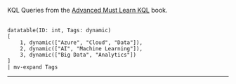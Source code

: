 KQL Queries from the [Advanced Must Learn KQL](https://amzn.to/4ocNTON) book.
<br><br>
```
datatable(ID: int, Tags: dynamic)
[
    1, dynamic(["Azure", "Cloud", "Data"]),
    2, dynamic(["AI", "Machine Learning"]),
    3, dynamic(["Big Data", "Analytics"])
]
| mv-expand Tags
```
---
